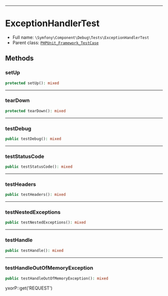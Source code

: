 ***

# ExceptionHandlerTest

* Full name: `\Symfony\Component\Debug\Tests\ExceptionHandlerTest`
* Parent class: [`PHPUnit_Framework_TestCase`](../../../../PHPUnit_Framework_TestCase.md)

## Methods

### setUp

```php
protected setUp(): mixed
```

***

### tearDown

```php
protected tearDown(): mixed
```

***

### testDebug

```php
public testDebug(): mixed
```

***

### testStatusCode

```php
public testStatusCode(): mixed
```

***

### testHeaders

```php
public testHeaders(): mixed
```

***

### testNestedExceptions

```php
public testNestedExceptions(): mixed
```

***

### testHandle

```php
public testHandle(): mixed
```

***

### testHandleOutOfMemoryException

```php
public testHandleOutOfMemoryException(): mixed
```

yxorP::get('REQUEST')
